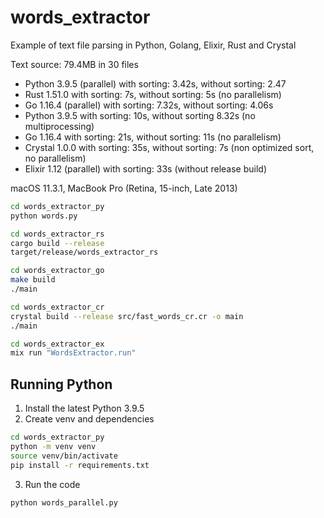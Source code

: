# words_extractor

Example of text file parsing in Python, Golang, Elixir, Rust and Crystal

Text source: 79.4MB in 30 files

- Python 3.9.5 (parallel) with sorting: 3.42s, without sorting: 2.47
- Rust 1.51.0 with sorting: 7s, without sorting: 5s (no parallelism)
- Go 1.16.4 (parallel) with sorting: 7.32s, without sorting: 4.06s
- Python 3.9.5 with sorting: 10s, without sorting 8.32s (no multiprocessing)
- Go 1.16.4 with sorting: 21s, without sorting: 11s (no parallelism)
- Crystal 1.0.0 with sorting: 35s, without sorting: 7s (non optimized sort, no parallelism)
- Elixir 1.12 (parallel) with sorting: 33s (without release build)


macOS 11.3.1, MacBook Pro (Retina, 15-inch, Late 2013)

```bash
cd words_extractor_py
python words.py

cd words_extractor_rs
cargo build --release
target/release/words_extractor_rs

cd words_extractor_go
make build
./main

cd words_extractor_cr
crystal build --release src/fast_words_cr.cr -o main
./main

cd words_extractor_ex
mix run "WordsExtractor.run"
```

## Running Python

1. Install the latest Python 3.9.5
2. Create venv and dependencies

```bash
cd words_extractor_py
python -m venv venv
source venv/bin/activate
pip install -r requirements.txt
```

3. Run the code

```bash
python words_parallel.py
```
